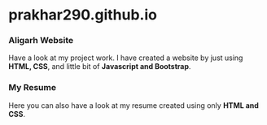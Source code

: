 # prakhar290.github.io

### Aligarh Website

Have a look at my project work. I have created a website by just using **HTML, CSS**, and little bit of **Javascript and Bootstrap**.

### My Resume

Here you can also have a look at my resume created using only **HTML and CSS**. 
